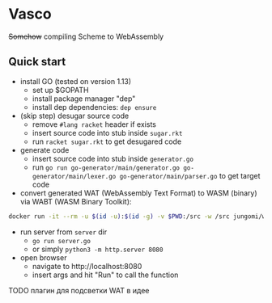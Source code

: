 # Vasco

~~Somehow~~ compiling Scheme to WebAssembly 

## Quick start 

- install GO (tested on version 1.13)
  - set up $GOPATH
  - install package manager "dep"
  - install dep dependencies: `dep ensure`
- (skip step) desugar source code
  - remove `#lang racket` header if exists
  - insert source code into stub inside `sugar.rkt`
  - run `racket sugar.rkt` to get desugared code
- generate code 
  - insert source code into stub inside `generator.go`
  - run `go run go-generator/main/generator.go go-generator/main/lexer.go go-generator/main/parser.go` to get target code
- convert generated WAT (WebAssembly Text Format) to WASM (binary) via WABT (WASM Binary Toolkit):
```bash
docker run -it --rm -u $(id -u):$(id -g) -v $PWD:/src -w /src jungomi/wabt wat2wasm server/module.wat -o server/module.wasm
```
- run server from `server` dir
  - `go run server.go`
  - or simply `python3 -m http.server 8080`
- open browser
  - navigate to http://localhost:8080
  - insert args and hit "Run" to call the function



TODO плагин для подсветки WAT в идее
